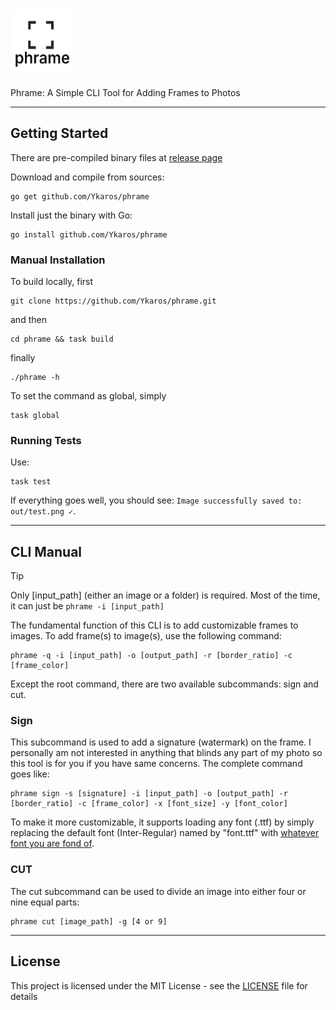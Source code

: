 # <img src="https://github.com/Ykaros/phrame/blob/main/utils/logo.png" width="101" height="100"> 

Phrame: A Simple CLI Tool for Adding Frames to Photos

---

## Getting Started

There are pre-compiled binary files at [release page](https://github.com/Ykaros/phrame/releases)

Download and compile from sources:
```
go get github.com/Ykaros/phrame
```
Install just the binary with Go:
```
go install github.com/Ykaros/phrame
```

### Manual Installation



To build locally, first
```
git clone https://github.com/Ykaros/phrame.git
```
and then 
```
cd phrame && task build
```
finally
```
./phrame -h
```
To set the command as global, simply 
```
task global
```

### Running Tests
Use:
```
task test
```
If everything goes well, you should see: `Image successfully saved to: out/test.png ✓`.

---

## CLI Manual

> [!TIP]
> Only [input_path] (either an image or a folder) is required. Most of the time, it can just be `phrame -i [input_path]` 

The fundamental function of this CLI is to add customizable frames to images. To add frame(s) to image(s), use the following command:

```
phrame -q -i [input_path] -o [output_path] -r [border_ratio] -c [frame_color]
```

Except the root command, there are two available subcommands: sign and cut. 
### Sign
This subcommand is used to add a signature (watermark) on the frame. I personally am not interested in anything that blinds any part of my photo so this tool is for you if you have same concerns.
The complete command goes like:
```
phrame sign -s [signature] -i [input_path] -o [output_path] -r [border_ratio] -c [frame_color] -x [font_size] -y [font_color]
```

To make it more customizable, it supports loading any font (.ttf) by simply replacing the default font (Inter-Regular) named by "font.ttf" with [whatever font you are fond of](https://fonts.google.com/). 
### CUT
The cut subcommand can be used to divide an image into either four or nine equal parts:
```
phrame cut [image_path] -g [4 or 9]
```

---

## License

This project is licensed under the MIT License - see the [LICENSE](LICENSE) file for details


